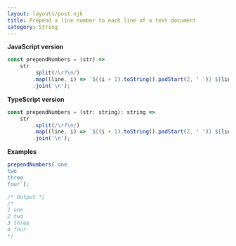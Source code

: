 ```yaml
---
layout: layouts/post.njk
title: Prepend a line number to each line of a text document
category: String
---
```


**JavaScript version**

```js
const prependNumbers = (str) =>
    str
        .split(/\r?\n/)
        .map((line, i) => `${(i + 1).toString().padStart(2, ' ')} ${line}`)
        .join('\n');
```

**TypeScript version**

```js
const prependNumbers = (str: string): string =>
    str
        .split(/\r?\n/)
        .map((line, i) => `${(i + 1).toString().padStart(2, ' ')} ${line}`)
        .join('\n');
```

**Examples**

```js
prependNumbers(`one
two
three
four`);

/* Output */
/*
1 one
2 two
3 three
4 four
*/
```
